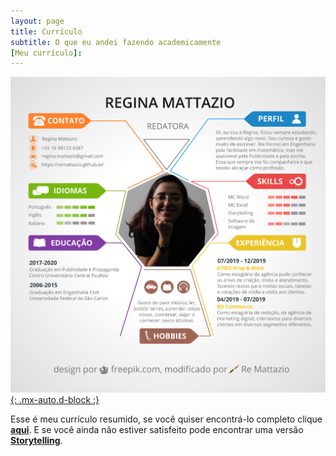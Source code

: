 ```yaml
---
layout: page
title: Currículo
subtitle: O que eu andei fazendo academicamente
[Meu currículo]:
---
```


[![curriculo](/assets/img/curriculo-colorido3.png){: .mx-auto.d-block :}](/assets/img/curriculo-colorido3.png)

Esse é meu currículo resumido, se você quiser encontrá-lo completo clique [**aqui**](curriculocompleto.md). E se você ainda não estiver satisfeito pode encontrar uma versão [**Storytelling**](curriculostory.md).
